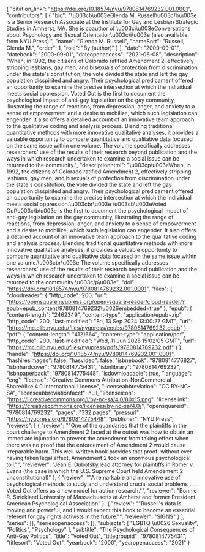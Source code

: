 {
   "citation_link": "https://doi.org/10.18574/nyu/9780814769232.001.0001",
   "contributors": [
     {
       "bio": "\u003cb\u003eGlenda M. Russell\u003c/b\u003e is a Senior Research Associate at the Institute for Gay and Lesbian Strategic Studies in Amherst, MA. She is coauthor of \u003ci\u003eConversations about Psychology and Sexual Orientation\u003c/i\u003e (also available from NYU Press).",
       "name": "Glenda M. Russell",
       "nameSort": "Russell, Glenda M.",
       "order": 1,
       "role": "By (author)"
     }
   ],
   "date": "2000-09-01",
   "datebook": "2000-09-01",
   "dateopenaccess": "2021-06-08",
   "description": "When, in 1992, the citizens of Colorado ratified Amendment 2, effectively stripping lesbians, gay men, and bisexuals of protection from discrimination under the state's constitution, the vote divided the state and left the gay population disspirited and angry. Their psychological predicament offered an opportunity to examine the precise intersection at which the individual meets social oppression. Voted Out is the first to document the psychological impact of anti-gay legislation on the gay community, illustrating the range of reactions, from depression, anger, and anxiety to a sense of empowerment and a desire to mobilize, which such legislation can engender. It also offers a detailed account of an innovative team approach to the qualitative coding and analysis process. Blending traditional quantitative methods with more innovative qualitative analyses, it provides a valuable opportunity to compare quantitative and qualitative data focused on the same issue within one volume. The volume specifically addresses researchers' use of the results of their research beyond publication and the ways in which research undertaken to examine a social issue can be returned to the community.",
   "descriptionhtml": "\u003cp\u003eWhen, in 1992, the citizens of Colorado ratified Amendment 2, effectively stripping lesbians, gay men, and bisexuals of protection from discrimination under the state's constitution, the vote divided the state and left the gay population disspirited and angry. Their psychological predicament offered an opportunity to examine the precise intersection at which the individual meets social oppression.\u003cbr\u003e \u003cb\u003eVoted Out\u003c/b\u003e is the first to document the psychological impact of anti-gay legislation on the gay community, illustrating the range of reactions, from depression, anger, and anxiety to a sense of empowerment and a desire to mobilize, which such legislation can engender. It also offers a detailed account of an innovative team approach to the qualitative coding and analysis process. Blending traditional quantitative methods with more innovative qualitative analyses, it provides a valuable opportunity to compare quantitative and qualitative data focused on the same issue within one volume.\u003cbr\u003e The volume specifically addresses researchers' use of the results of their research beyond publication and the ways in which research undertaken to examine a social issue can be returned to the community.\u003c/p\u003e",
   "doi": "https://doi.org/10.18574/nyu/9780814769232.001.0001",
   "files": {
     "cloudreader": {
       "http_code": 200,
       "url": "https://opensquare.nyupress.org/open-square-reader/cloud-reader/?epub=epub_content/9780814769232\u0026embedded=true"
     },
     "epub": {
       "content-length": "2462349",
       "content-type": "application/epub+zip",
       "http_code": 200,
       "last-modified": "Fri, 13 Sep 2024 13:00:27 GMT",
       "url": "https://mc.dlib.nyu.edu/files/nyupress/epubs/9780814769232.epub"
     },
     "pdf": {
       "content-length": "4121664",
       "content-type": "application/pdf",
       "http_code": 200,
       "last-modified": "Wed, 11 Jun 2025 15:02:05 GMT",
       "url": "https://mc.dlib.nyu.edu/files/nyupress/pdfs/9780814769232.pdf"
     }
   },
   "handle": "https://doi.org/10.18574/nyu/9780814769232.001.0001",
   "hashiresimages": false,
   "hasvideo": false,
   "isbnebook": "9780814776827",
   "isbnhardcover": "9780814775431",
   "isbnlibrary": "9780814769232",
   "isbnpaperback": "9780814775448",
   "isdownloadable": true,
   "language": "eng",
   "license": "Creative Commons Attribution-NonCommercial-ShareAlike 4.0 International License",
   "licenseabbreviation": "CC BY-NC-SA",
   "licenseabbreviationfacet": null,
   "licenseicon": "https://i.creativecommons.org/l/by-nc-sa/4.0/80x15.png",
   "licenselink": "https://creativecommons.org/licenses/by-nc-sa/4.0/",
   "opensquareid": "9780814769232",
   "pages": "332 pages",
   "pressurl": "https://nyupress.org/9780814775448",
   "publisher": "NYU Press",
   "reviews": [
     {
       "review": "\"One of the quandaries that the plaintiffs in the court challenge to Amendment 2 faced at the outset was how to obtain an immediate injunction to prevent the amendment from taking effect when there was no proof that the enforcement of Amendment 2 would cause irreparable harm. This well-written book provides that proof: without ever having taken legal effect, Amendment 2 took an enormous psychological toll.\"",
       "reviewer": "Jean E. Dubofsky,lead attorney for plaintiffs in Romer v. Evans (the case in which the U.S. Supreme Court held Amendement 2 unconstitutional)"
     },
     {
       "review": "\"A remarkable and innovative use of psychological methods to study and understand crucial social problems . . . Voted Out offers us a new model for action research.\"",
       "reviewer": "Bonnie R. Strickland,University of Massachusetts at Amherst and former President, American Psychological Association"
     },
     {
       "review": "\"Russell's data is moving and powerful, and I would expect this book to become an essential referent for gay rights activists in the future.\"",
       "reviewer": "SIGNS"
     }
   ],
   "series": [],
   "seriesopenaccess": [],
   "subjects": [
     "LGBTQ \u0026 Sexuality",
     "Politics",
     "Psychology"
   ],
   "subtitle": "The Psychological Consequences of Anti-Gay Politics",
   "title": "Voted Out",
   "titlegroupid": "9780814775431",
   "titlesort": "Voted Out",
   "yearbook": "2000",
   "yearopenaccess": "2021"
 }
